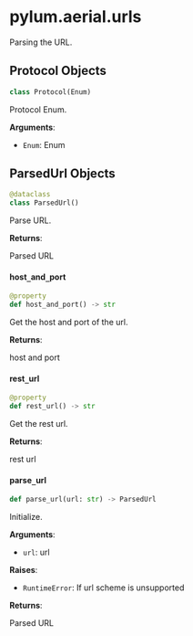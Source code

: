 <a id="pylum.aerial.urls"></a>

# pylum.aerial.urls

Parsing the URL.

<a id="pylum.aerial.urls.Protocol"></a>

## Protocol Objects

```python
class Protocol(Enum)
```

Protocol Enum.

**Arguments**:

- `Enum`: Enum

<a id="pylum.aerial.urls.ParsedUrl"></a>

## ParsedUrl Objects

```python
@dataclass
class ParsedUrl()
```

Parse URL.

**Returns**:

Parsed URL

<a id="pylum.aerial.urls.ParsedUrl.host_and_port"></a>

#### host`_`and`_`port

```python
@property
def host_and_port() -> str
```

Get the host and port of the url.

**Returns**:

host and port

<a id="pylum.aerial.urls.ParsedUrl.rest_url"></a>

#### rest`_`url

```python
@property
def rest_url() -> str
```

Get the rest url.

**Returns**:

rest url

<a id="pylum.aerial.urls.parse_url"></a>

#### parse`_`url

```python
def parse_url(url: str) -> ParsedUrl
```

Initialize.

**Arguments**:

- `url`: url

**Raises**:

- `RuntimeError`: If url scheme is unsupported

**Returns**:

Parsed URL

